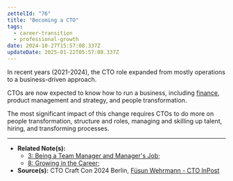 ```yaml
---
zettelId: "76"
title: "Becoming a CTO"
tags:
  - career-transition
  - professional-growth
date: 2024-10-27T15:57:08.337Z
updateDate: 2025-01-22T05:57:08.337Z
---
```


In recent years (2021-2024), the CTO role expanded from mostly operations to a business-driven approach.

CTOs are now expected to know how to run a business, including [finance](/notes/88/), product management and strategy, and people transformation.

The most significant impact of this change requires CTOs to do more on people transformation, structure and roles, managing and skilling up talent, hiring, and transforming processes.

---

- **Related Note(s):**
  - [3: Being a Team Manager and Manager's Job](/notes/3/);
  - [8: Growing in the Career](/notes/8/);
- **Source(s):** CTO Craft Con 2024 Berlin, [Füsun Wehrmann - CTO InPost](https://conference.ctocraft.com/berlin-2024/speaker/fusun-wehrmann/)
